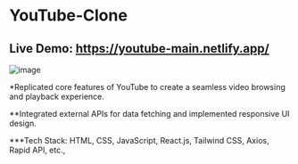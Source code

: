 # YouTube-Clone

## Live Demo: https://youtube-main.netlify.app/

![image](https://github.com/ZeenatFirdosh/YouTube-clone/assets/100707152/82158827-5284-4fcc-a23c-b4f841f7d68d)

*Replicated core features of YouTube to create a seamless video browsing and playback experience.

**Integrated external APIs for data fetching and implemented responsive UI design.

***Tech Stack: HTML, CSS, JavaScript, React.js, Tailwind CSS, Axios, Rapid API, etc.,
